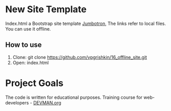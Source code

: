 # New Site Template

Index.html a Bootstrap site template [Jumbotron](http://getbootstrap.com/examples/jumbotron/),  The links refer to local files. You can use it offline.

## How to use

1. Clone: git clone https://github.com/vpgrishkin/16_offline_site.git
2. Open: index.html

# Project Goals

The code is written for educational purposes. Training course for web-developers - [DEVMAN.org](https://devman.org)
